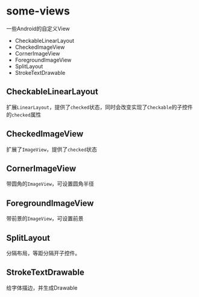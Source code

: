 # some-views
一些Android的自定义View
- CheckableLinearLayout
- CheckedImageView
- CornerImageView
- ForegroundImageView
- SplitLayout
- StrokeTextDrawable

## CheckableLinearLayout
扩展`LinearLayout`，提供了`checked`状态，同时会改变实现了`Checkable`的子控件的`checked`属性

## CheckedImageView
扩展了`ImageView`，提供了`checked`状态

## CornerImageView
带圆角的`ImageView`，可设置圆角半径

## ForegroundImageView
带前景的`ImageView`，可设置前景

## SplitLayout
分隔布局，等距分隔开子控件。

## StrokeTextDrawable
给字体描边，并生成Drawable
